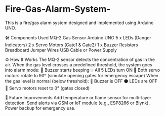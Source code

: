 # Fire-Gas-Alarm-System-
This is a fire/gas alarm system designed and implemented using Arduino UNO.

🛠 Components Used
MQ-2 Gas Sensor
Arduino UNO
5 x LEDs (Danger Indicators)
2 x Servo Motors (Gate1 & Gate2)
1 x Buzzer
Resistors
Breadboard
Jumper Wires
USB Cable or Power Supply

⚙️ How It Works
The MQ-2 sensor detects the concentration of gas in the air.
When the gas level crosses a predefined threshold, the system goes into alarm mode:
🚨 Buzzer starts beeping
💡 All 5 LEDs turn ON
🔄 Both servo motors rotate to 90° (simulate opening gates for emergency escape)
When the gas level is normal (below threshold):
🔕 Buzzer is OFF
⚫ LEDs are OFF
🔁 Servo motors reset to 0° (gates closed)

🚀 Future Improvements
Add temperature or flame sensor for multi-layer detection.
Send alerts via GSM or IoT module (e.g., ESP8266 or Blynk).
Power backup for emergency use.
